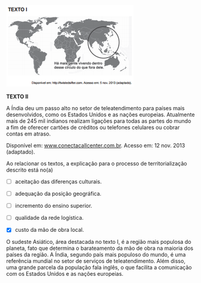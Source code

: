 

![](f8423b4b-66d3-53d9-e4dd-3e09b01bc4f9.png)

**TEXTO II**

A Índia deu um passo alto no setor de teleatendimento para países mais desenvolvidos, como os Estados Unidos e as nações europeias. Atualmente mais de 245 mil indianos realizam ligações para todas as partes do mundo a fim de oferecer cartões de créditos ou telefones celulares ou cobrar contas em atraso.

Disponível em: www.conectacallcenter.com.br. Acesso em: 12 nov. 2013 (adaptado).

Ao relacionar os textos, a explicação para o processo de territorialização descrito está no(a)



- [ ] aceitação das diferenças culturais.
- [ ] adequação da posição geográfica.
- [ ] incremento do ensino superior.
- [ ] qualidade da rede logística.
- [x] custo da mão de obra local.


O sudeste Asiático, área destacada no texto I, é a região mais populosa do planeta, fato que determina o barateamento da mão de obra na maioria dos países da região. A Índia, segundo país mais populoso do mundo, é uma referência mundial no setor de serviços de teleatendimento. Além disso, uma grande parcela da população fala inglês, o que facilita a comunicação com os Estados Unidos e as nações europeias.
